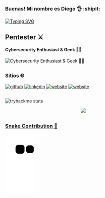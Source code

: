 
### Buenas! Mi nombre es Diego :ok_hand: :shipit:
[![Typing SVG](https://readme-typing-svg.herokuapp.com?font=Hack&color=%239315B7&lines=What's+up!+I'm+Diego+-+aka+m4rimo)](https://git.io/typing-svg)

## Pentester ⚔️
#### Cybersecurity Enthusiast & Geek 👨‍💻

![Cybersecurity Enthusiast & Geek 👨‍💻](https://w.wallhaven.cc/full/yj/wallhaven-yjvppx.jpg)

##

### Sitios :globe_with_meridians: 


[<img src='https://img.shields.io/badge/GitHub-100000?style=for-the-badge&logo=github&logoColor=white' alt='github' height='40'>](https://github.com/diegosope)  [<img src='https://img.shields.io/badge/LinkedIn-0077B5?style=for-the-badge&logo=linkedin&logoColor=white' alt='linkedin' height='40'>](https://www.linkedin.com/in/diego-sg/)  [<img src='https://img.shields.io/badge/Website-MiniBio-brightgreen' alt='website' height='40'>](https://minibio-diegosg.vercel.app/)
 [<img src='https://img.shields.io/badge/Website-Miniweb-blueviolet' alt='website' height='40'>](https://diegosope.github.io/)
 
 ##

  ![tryhackme stats](https://tryhackme-badges.s3.amazonaws.com/diegosope.png)
  
<div align="center">
  <a href="https://github.com/diegosope" target="_blank">
  <img height="180em" src="https://github-readme-stats.vercel.app/api/top-langs/?username=diegosope&layout=compact&langs_count=20&theme=blue-green"/>
</div>
 
 ##

  ### Snake Contribution :snake:
  
![Snake animation](https://github.com/diegosope/diegosope/blob/output/github-contribution-grid-snake.svg)
